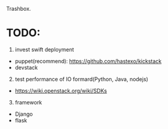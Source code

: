 Trashbox.

# TODO:

1. invest swift deployment
* puppet(recommend): https://github.com/hastexo/kickstack 
* devstack

2. test performance of IO formard(Python, Java, nodejs)
* https://wiki.openstack.org/wiki/SDKs

3. framework
* Django
* flask

